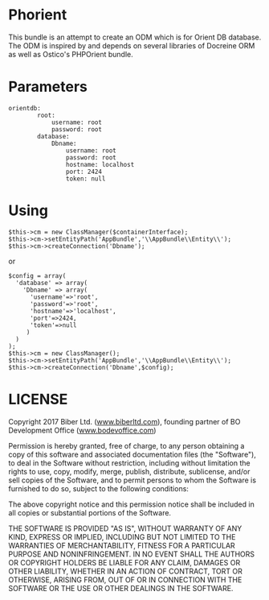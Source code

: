 # Phorient
This bundle is an attempt to create an ODM which is for Orient DB database. The ODM is inspired by and depends on several libraries 
of Docreine ORM as well as Ostico's PHPOrient bundle.


# Parameters
```
orientdb:
        root:
            username: root
            password: root
        database:
            Dbname:
                username: root
                password: root
                hostname: localhost
                port: 2424
                token: null
```
                
# Using

```
$this->cm = new ClassManager($containerInterface);
$this->cm->setEntityPath('AppBundle','\\AppBundle\\Entity\\');
$this->cm->createConnection('Dbname');

```
or

```
$config = array(
  'database' => array(
    'Dbname' => array(
      'username'=>'root',
      'password'=>'root',
      'hostname'=>'localhost',
      'port'=>2424,
      'token'=>null
     )
  )
);
$this->cm = new ClassManager();
$this->cm->setEntityPath('AppBundle','\\AppBundle\\Entity\\');
$this->cm->createConnection('Dbname',$config);
```
        
# LICENSE
Copyright 2017 Biber Ltd. (www.biberltd.com), founding partner of BO Development Office (www.bodevoffice.com)

Permission is hereby granted, free of charge, to any person obtaining a copy of this software and associated documentation files 
(the "Software"), to deal in the Software without restriction, including without limitation the rights to use, copy, modify, merge, 
publish, distribute, sublicense, and/or sell copies of the Software, and to permit persons to whom the Software is furnished to do so, 
subject to the following conditions:

The above copyright notice and this permission notice shall be included in all copies or substantial portions of the Software.

THE SOFTWARE IS PROVIDED "AS IS", WITHOUT WARRANTY OF ANY KIND, EXPRESS OR IMPLIED, INCLUDING BUT NOT LIMITED TO THE WARRANTIES OF 
MERCHANTABILITY, FITNESS FOR A PARTICULAR PURPOSE AND NONINFRINGEMENT. IN NO EVENT SHALL THE AUTHORS OR COPYRIGHT HOLDERS BE LIABLE FOR 
ANY CLAIM, DAMAGES OR OTHER LIABILITY, WHETHER IN AN ACTION OF CONTRACT, TORT OR OTHERWISE, ARISING FROM, OUT OF OR IN CONNECTION WITH 
THE SOFTWARE OR THE USE OR OTHER DEALINGS IN THE SOFTWARE.
